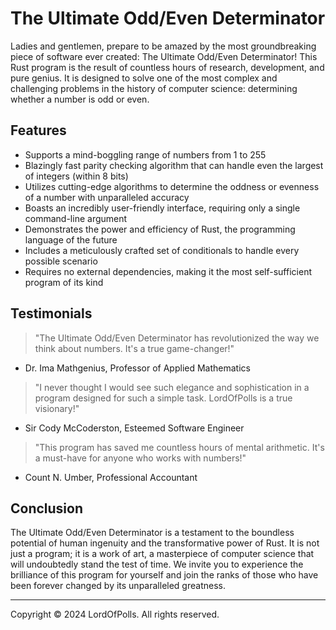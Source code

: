 # The Ultimate Odd/Even Determinator

Ladies and gentlemen, prepare to be amazed by the most groundbreaking piece of software ever created: The Ultimate Odd/Even Determinator! This Rust program is the result of countless hours of research, development, and pure genius. It is designed to solve one of the most complex and challenging problems in the history of computer science: determining whether a number is odd or even.

## Features

- Supports a mind-boggling range of numbers from 1 to 255
- Blazingly fast parity checking algorithm that can handle even the largest of integers (within 8 bits)
- Utilizes cutting-edge algorithms to determine the oddness or evenness of a number with unparalleled accuracy
- Boasts an incredibly user-friendly interface, requiring only a single command-line argument
- Demonstrates the power and efficiency of Rust, the programming language of the future
- Includes a meticulously crafted set of conditionals to handle every possible scenario
- Requires no external dependencies, making it the most self-sufficient program of its kind

## Testimonials

> "The Ultimate Odd/Even Determinator has revolutionized the way we think about numbers. It's a true game-changer!" 
- Dr. Ima Mathgenius, Professor of Applied Mathematics

> "I never thought I would see such elegance and sophistication in a program designed for such a simple task. LordOfPolls is a true visionary!" 
- Sir Cody McCoderston, Esteemed Software Engineer

> "This program has saved me countless hours of mental arithmetic. It's a must-have for anyone who works with numbers!" 
- Count N. Umber, Professional Accountant

## Conclusion

The Ultimate Odd/Even Determinator is a testament to the boundless potential of human ingenuity and the transformative power of Rust. It is not just a program; it is a work of art, a masterpiece of computer science that will undoubtedly stand the test of time. We invite you to experience the brilliance of this program for yourself and join the ranks of those who have been forever changed by its unparalleled greatness.

---

Copyright © 2024 LordOfPolls. All rights reserved.
